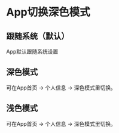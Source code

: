 # App切换深色模式

## 跟随系统（默认）

App默认跟随系统设置

## 深色模式

可在App首页 -> 个人信息 -> 深色模式里切换。

## 浅色模式

可在App首页 -> 个人信息 -> 深色模式里切换。